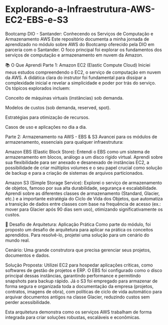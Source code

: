# Explorando-a-Infraestrutura-AWS-EC2-EBS-e-S3
 Bootcamp DIO - Santander: Conhecendo os Serviços de Computação e Armazenamento AWS
 Este repositório documenta a minha jornada de aprendizado no módulo sobre AWS do Bootcamp oferecido pela DIO em parceria com o Santander. O foco principal foi explorar os fundamentos dos serviços de computação e armazenamento em nuvem da Amazon.

📚 O Que Aprendi
Parte 1: Amazon EC2 (Elastic Compute Cloud)
Iniciei meus estudos compreendendo o EC2, o serviço de computação em nuvem da AWS. A didática clara do instrutor foi fundamental para dissipar a complexidade inicial e revelar a simplicidade e poder por trás do serviço. Os tópicos explorados incluem:

Conceito de máquinas virtuais (instâncias) sob demanda.

Modelos de custos (sob demanda, reserved, spot).

Estratégias para otimização de recursos.

Casos de uso e aplicações no dia a dia.

Parte 2: Armazenamento na AWS - EBS & S3
Avancei para os módulos de armazenamento, essenciais para qualquer infraestrutura:

Amazon EBS (Elastic Block Store):
Entendi o EBS como um sistema de armazenamento em blocos, análogo a um disco rígido virtual. Aprendi sobre sua flexibilidade para ser anexado e desanexado de instâncias EC2, a possibilidade de criar múltiplos volumes e o seu papel crucial como solução de backup e para a criação de sistemas de arquivos particionados.

Amazon S3 (Simple Storage Service):
Explorei o serviço de armazenamento de objetos, famoso por sua alta durabilidade, segurança e escalabilidade. Aprendi sobre as diferentes classes de armazenamento (Standard, Glacier, etc.) e a importante estratégia do Ciclo de Vida dos Objetos, que automatiza a transição de dados entre classes com base na frequência de acesso (ex.: mover para Glacier após 90 dias sem uso), otimizando significativamente os custos.

🧠 Desafio de Arquitetura: Aplicação Prática
Como parte do módulo, foi proposto um desafio de arquitetura para aplicar na prática os conceitos aprendidos. Para resolvê-lo, projetei uma solução para um cenário do mundo real.

Cenário: Uma grande construtora que precisa gerenciar seus projetos, documentos e dados.

Solução Proposta:
Utilizei EC2 para hospedar aplicações críticas, como softwares de gestão de projetos e ERP. O EBS foi configurado como o disco principal dessas instâncias, garantindo performance e permitindo snapshots para backup rápido. Já o S3 foi empregado para armazenar de forma segura e organizada toda a documentação da empresa (projetos, contratos, imagens de obra), com políticas de ciclo de vida automático para arquivar documentos antigos na classe Glacier, reduzindo custos sem perder acessibilidade.

Esta arquitetura demonstra como os serviços AWS trabalham de forma integrada para criar soluções robustas, escaláveis e econômicas.


